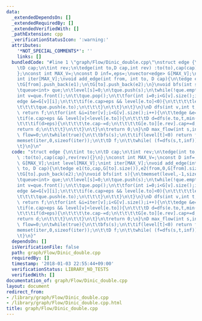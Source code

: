 ```yaml
---
data:
  _extendedDependsOn: []
  _extendedRequiredBy: []
  _extendedVerifiedWith: []
  _pathExtension: cpp
  _verificationStatusIcon: ':warning:'
  attributes:
    '*NOT_SPECIAL_COMMENTS*': ''
    links: []
  bundledCode: "#line 1 \"graph/Flow/Dinic_double.cpp\"\nstruct edge {\n\tint to;\n\
    \tD cap;\n\tint rev;\n\tedge(int to,D cap,int rev) :to(to),cap(cap),rev(rev){}\n\
    };\nconst int MAX_V=;\nconst D inf=,eps=;\nvector<edge> G[MAX_V];\nint level[MAX_V];\n\
    int iter[MAX_V];\nvoid add_edge(int from, int to, D cap){\n\tedge e1(to,cap,G[to].size()),e2(from,0,G[from].size());\n\
    \tG[from].push_back(e1);\n\tG[to].push_back(e2);\n}\nvoid bfs(int s){\n\tmemset(level,-1,sizeof(level));\n\
    \tqueue<int> que;\n\tlevel[s]=0;\n\tque.push(s);\n\twhile(!que.empty()){\n\t\t\
    int v=que.front();\n\t\tque.pop();\n\t\tfor(int i=0;i<G[v].size();i++){\n\t\t\t\
    edge &e=G[v][i];\n\t\t\tif(e.cap>eps && level[e.to]<0){\n\t\t\t\tlevel[e.to]=level[v]+1;\n\
    \t\t\t\tque.push(e.to);\n\t\t\t}\n\t\t}\n\t}\n}\nD dfs(int v,int t,D f){\n\tif(v==t)\
    \ return f;\n\tfor(int &i=iter[v];i<G[v].size();i++){\n\t\tedge &e=G[v][i];\n\t\
    \tif(e.cap>eps && level[v]<level[e.to]){\n\t\t\tD d=dfs(e.to,t,min(f,e.cap));\n\
    \t\t\tif(d>eps){\n\t\t\t\te.cap-=d;\n\t\t\t\tG[e.to][e.rev].cap+=d;\n\t\t\t\t\
    return d;\n\t\t\t}\n\t\t}\n\t}\n\treturn 0;\n}\nD max_flow(int s,int t){\n\tD\
    \ flow=0;\n\twhile(true){\n\t\tbfs(s);\n\t\tif(level[t]<0) return flow;\n\t\t\
    memset(iter,0,sizeof(iter));\n\t\tD f;\n\t\twhile( (f=dfs(s,t,inf))>eps ) flow+=f;\n\
    \t}\n}\n"
  code: "struct edge {\n\tint to;\n\tD cap;\n\tint rev;\n\tedge(int to,D cap,int rev)\
    \ :to(to),cap(cap),rev(rev){}\n};\nconst int MAX_V=;\nconst D inf=,eps=;\nvector<edge>\
    \ G[MAX_V];\nint level[MAX_V];\nint iter[MAX_V];\nvoid add_edge(int from, int\
    \ to, D cap){\n\tedge e1(to,cap,G[to].size()),e2(from,0,G[from].size());\n\tG[from].push_back(e1);\n\
    \tG[to].push_back(e2);\n}\nvoid bfs(int s){\n\tmemset(level,-1,sizeof(level));\n\
    \tqueue<int> que;\n\tlevel[s]=0;\n\tque.push(s);\n\twhile(!que.empty()){\n\t\t\
    int v=que.front();\n\t\tque.pop();\n\t\tfor(int i=0;i<G[v].size();i++){\n\t\t\t\
    edge &e=G[v][i];\n\t\t\tif(e.cap>eps && level[e.to]<0){\n\t\t\t\tlevel[e.to]=level[v]+1;\n\
    \t\t\t\tque.push(e.to);\n\t\t\t}\n\t\t}\n\t}\n}\nD dfs(int v,int t,D f){\n\tif(v==t)\
    \ return f;\n\tfor(int &i=iter[v];i<G[v].size();i++){\n\t\tedge &e=G[v][i];\n\t\
    \tif(e.cap>eps && level[v]<level[e.to]){\n\t\t\tD d=dfs(e.to,t,min(f,e.cap));\n\
    \t\t\tif(d>eps){\n\t\t\t\te.cap-=d;\n\t\t\t\tG[e.to][e.rev].cap+=d;\n\t\t\t\t\
    return d;\n\t\t\t}\n\t\t}\n\t}\n\treturn 0;\n}\nD max_flow(int s,int t){\n\tD\
    \ flow=0;\n\twhile(true){\n\t\tbfs(s);\n\t\tif(level[t]<0) return flow;\n\t\t\
    memset(iter,0,sizeof(iter));\n\t\tD f;\n\t\twhile( (f=dfs(s,t,inf))>eps ) flow+=f;\n\
    \t}\n}"
  dependsOn: []
  isVerificationFile: false
  path: graph/Flow/Dinic_double.cpp
  requiredBy: []
  timestamp: '2018-01-03 22:55:44+09:00'
  verificationStatus: LIBRARY_NO_TESTS
  verifiedWith: []
documentation_of: graph/Flow/Dinic_double.cpp
layout: document
redirect_from:
- /library/graph/Flow/Dinic_double.cpp
- /library/graph/Flow/Dinic_double.cpp.html
title: graph/Flow/Dinic_double.cpp
---
```

